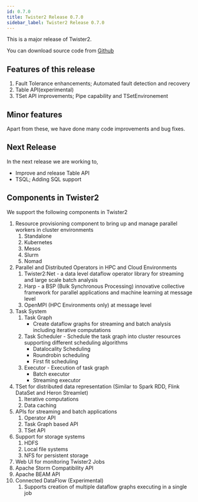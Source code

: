 ```yaml
---
id: 0.7.0
title: Twister2 Release 0.7.0
sidebar_label: Twister2 Release 0.7.0
---
```



This is a major release of Twister2. 

You can download source code from [Github](https://github.com/DSC-SPIDAL/twister2/releases)

## Features of this release

1. Fault Tolerance enhancements; Automated fault detection and recovery
2. Table API(experimental)
3. TSet API improvements; Pipe capability and TSetEnvironement
 
## Minor features

Apart from these, we have done many code improvements and bug fixes.

## Next Release

In the next release we are working to,

* Improve and release Table API
* TSQL; Adding SQL support

## Components in Twister2

We support the following components in Twister2

1. Resource provisioning component to bring up and manage parallel workers in cluster environments
    1. Standalone
    2. Kubernetes
    3. Mesos
    4. Slurm 
    5. Nomad
2. Parallel and Distributed Operators in HPC and Cloud Environments
    1. Twister2:Net - a data level dataflow operator library for streaming and large scale batch analysis
    2. Harp - a BSP (Bulk Synchronous Processing) innovative collective framework for parallel applications and machine learning at message level
    3. OpenMPI (HPC Environments only) at message level
3. Task System
    1. Task Graph 
       * Create dataflow graphs for streaming and batch analysis including iterative computations 
    2. Task Scheduler - Schedule the task graph into cluster resources supporting different scheduling algorithms
       * Datalocality Scheduling
       * Roundrobin scheduling
       * First fit scheduling
    3. Executor - Execution of task graph     
       * Batch executor
       * Streaming executor
4. TSet for distributed data representation (Similar to Spark RDD, Flink DataSet and Heron Streamlet)
    1. Iterative computations
    2. Data caching
5. APIs for streaming and batch applications
    1. Operator API
    2. Task Graph based API
    3. TSet API
6. Support for storage systems
    1. HDFS
    2. Local file systems
    3. NFS for persistent storage
7. Web UI for monitoring Twister2 Jobs
8. Apache Storm Compatibility API
9. Apache BEAM API
10. Connected DataFlow (Experimental)
    1. Supports creation of multiple dataflow graphs executing in a single job